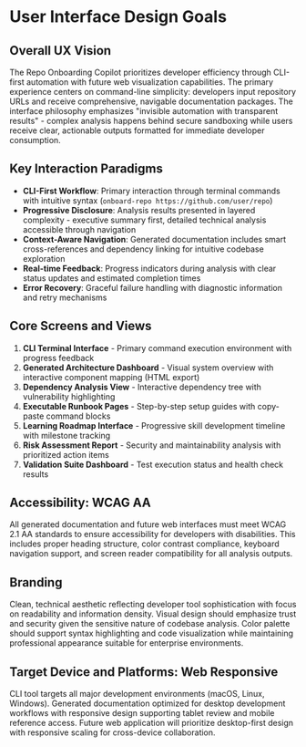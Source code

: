 # User Interface Design Goals

## Overall UX Vision

The Repo Onboarding Copilot prioritizes developer efficiency through CLI-first automation with future web visualization capabilities. The primary experience centers on command-line simplicity: developers input repository URLs and receive comprehensive, navigable documentation packages. The interface philosophy emphasizes "invisible automation with transparent results" - complex analysis happens behind secure sandboxing while users receive clear, actionable outputs formatted for immediate developer consumption.

## Key Interaction Paradigms

- **CLI-First Workflow**: Primary interaction through terminal commands with intuitive syntax (`onboard-repo https://github.com/user/repo`)
- **Progressive Disclosure**: Analysis results presented in layered complexity - executive summary first, detailed technical analysis accessible through navigation
- **Context-Aware Navigation**: Generated documentation includes smart cross-references and dependency linking for intuitive codebase exploration
- **Real-time Feedback**: Progress indicators during analysis with clear status updates and estimated completion times
- **Error Recovery**: Graceful failure handling with diagnostic information and retry mechanisms

## Core Screens and Views

1. **CLI Terminal Interface** - Primary command execution environment with progress feedback
2. **Generated Architecture Dashboard** - Visual system overview with interactive component mapping (HTML export)
3. **Dependency Analysis View** - Interactive dependency tree with vulnerability highlighting
4. **Executable Runbook Pages** - Step-by-step setup guides with copy-paste command blocks
5. **Learning Roadmap Interface** - Progressive skill development timeline with milestone tracking
6. **Risk Assessment Report** - Security and maintainability analysis with prioritized action items
7. **Validation Suite Dashboard** - Test execution status and health check results

## Accessibility: WCAG AA

All generated documentation and future web interfaces must meet WCAG 2.1 AA standards to ensure accessibility for developers with disabilities. This includes proper heading structure, color contrast compliance, keyboard navigation support, and screen reader compatibility for all analysis outputs.

## Branding

Clean, technical aesthetic reflecting developer tool sophistication with focus on readability and information density. Visual design should emphasize trust and security given the sensitive nature of codebase analysis. Color palette should support syntax highlighting and code visualization while maintaining professional appearance suitable for enterprise environments.

## Target Device and Platforms: Web Responsive

CLI tool targets all major development environments (macOS, Linux, Windows). Generated documentation optimized for desktop development workflows with responsive design supporting tablet review and mobile reference access. Future web application will prioritize desktop-first design with responsive scaling for cross-device collaboration.
